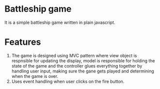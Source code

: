 # Battleship game
It is a simple battleship game written in plain javascript. 
# Features

1. The game is designed using MVC pattern where view object is respnsible for updating the display, model is responsible for holding the state of the game and the controller glues everything together by handling user input, making sure the gane gets played and determining when the game is over.
2. Uses event handling when user clicks on the fire button.

